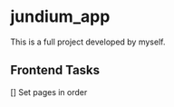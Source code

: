 # jundium_app
This is a full project developed by myself.

## Frontend Tasks 

[] Set pages in order 
